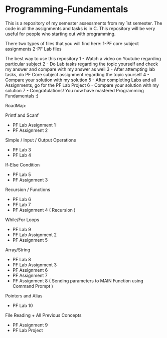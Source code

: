 # Programming-Fundamentals
This is a repository of my semester assessments from my 1st semester. The code in all the assignments and tasks is in C. This repository will be very useful for people who starting out with programming.

There two types of files that you will find here:
1-PF core subject assignments
2-PF Lab files

The best way to use this repository
  1 - Watch a video on Youtube regarding particular subject
  2 - Do Lab tasks regarding the topic yourself and check my answer and compare with my answer as well
  3 - After attempting lab tasks, do PF Core subject assignment regarding the topic yourself
  4 - Compare your solution with my solution
  5 - After completing Labs and all Assignments, go for the PF Lab Project
  6 - Compare your solution with my solution
  7 - Congratulations! You now have mastered Programming Fundamentals :)


RoadMap: 

Printf and Scanf
  - PF Lab Assignment 1
  - PF Assignment 2

Simple / Input / Output Operations 
  - PF Lab 3
  - PF Lab 4

If-Else Condition
  - PF Lab 5
  - PF Assignment 3


Recursion / Functions
  - PF Lab 6
  - PF Lab 7
  - PF Assignment 4 ( Recursion )

While/For Loops 
  - PF Lab 9
  - PF Lab Assignment 2
  - PF Assignment 5

Array/String 
  - PF Lab 8
  - PF Lab Assignment 3
  - PF Assignment 6
  - PF Assignment 7
  - PF Assignment 8 ( Sending parameters to MAIN Function using Command Prompt )

Pointers and Alias
  - PF Lab 10

File Reading + All Previous Concepts
  - PF Assignment 9
  - PF Lab Project

